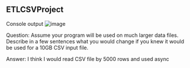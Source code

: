 ## ETLCSVProject

Console output
![image](https://github.com/user-attachments/assets/6107e6bd-b9db-4b58-8ab4-a9b9f98fa197)

Question: Assume your program will be used on much larger data files. Describe in a few sentences what you would change if you knew it would be used for a 10GB CSV input file.

Answer: I think I would read CSV file by 5000 rows and used async
